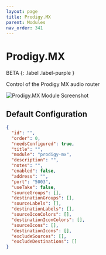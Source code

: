 ```yaml
---
layout: page
title: Prodigy.MX
parent: Modules
nav_order: 341
---
```


# Prodigy.MX

BETA
{: .label .label-purple }

Control of the Prodigy MX audio router

![Prodigy.MX Module Screenshot](/bug/assets/images/screenshots/module-prodigy-mx.png)

## Default Configuration

```json
{
  "id": "",
  "order": 0,
  "needsConfigured": true,
  "title": "",
  "module": "prodigy-mx",
  "description": "",
  "notes": "",
  "enabled": false,
  "address": "",
  "port": "5003",
  "useTake": false,
  "sourceGroups": [],
  "destinationGroups": [],
  "sourceLabels": [],
  "destinationLabels": [],
  "sourceIconColors": [],
  "destinationIconColors": [],
  "sourceIcons": [],
  "destinationIcons": [],
  "excludeSources": [],
  "excludeDestinations": []
}
```            

